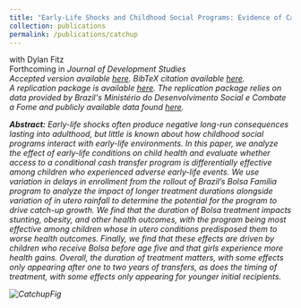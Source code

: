 ```yaml
---
title: "Early-Life Shocks and Childhood Social Programs: Evidence of Catch-Up in Brazil"
collection: publications
permalink: /publications/catchup
---
```

with Dylan Fitz<br>
Forthcoming in <i>Journal of Development Studies<i><br>
Accepted version available [here](http://rileyleague.github.io/files/catchup_leaguefitz.pdf). BibTeX citation available [here](http://rileyleague.github.io/bibfiles/league2023early.md).<br>
A replication package is available [here](https://www.dropbox.com/scl/fi/4m0jf1stlyys4hps7svc3/catchup_code.zip?rlkey=ua4cxybk6wx6fuc8grb9t9a80&dl=0). The replication package relies on data provided by Brazil's Ministério do Desenvolvimento Social e Combate a Fome and publicly available data found [here](https://www.dropbox.com/s/ujak7evtavphnv8/MunicipalRainfall.zip?dl=0).

**Abstract:** Early-life shocks often produce negative long-run consequences lasting into adulthood, but little is known about how childhood social programs interact with early-life environments. In this paper, we analyze the effect of early-life conditions on child health and evaluate whether access to a conditional cash transfer program is differentially effective among children who experienced adverse early-life events. We use variation in delays in enrollment from the rollout of Brazil’s Bolsa Família program to analyze the impact of longer treatment durations alongside variation of in utero rainfall to determine the potential for the program to drive catch-up growth. We find that the duration of Bolsa treatment impacts stunting, obesity, and other health outcomes, with the program being most effective among children whose in utero conditions predisposed them to worse health outcomes. Finally, we find that these effects are driven by children who receive Bolsa before age five and that girls experience more health gains. Overall, the duration of treatment matters, with some effects only appearing after one to two years of transfers, as does the timing of treatment, with some effects only appearing for younger initial recipients.

![CatchupFig](https://rileyleague.github.io/images/Bolsa_stunted.png)
